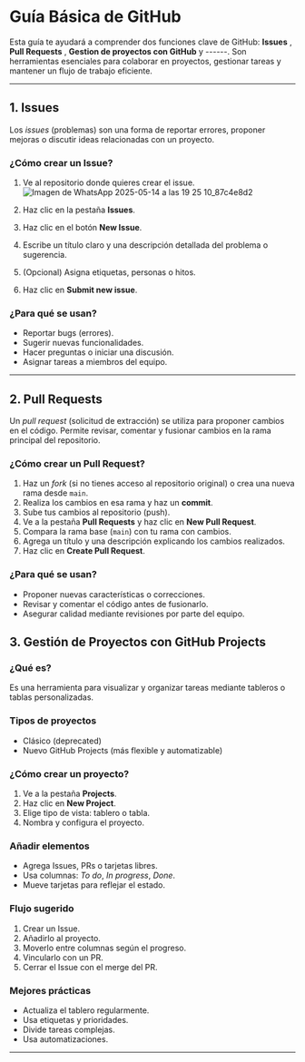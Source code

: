 # Guía Básica de GitHub

Esta guía te ayudará a comprender dos funciones clave de GitHub: **Issues** , **Pull Requests** , **Gestion de proyectos con GitHub** y ------. Son herramientas esenciales para colaborar en proyectos, gestionar tareas y mantener un flujo de trabajo eficiente.

---

## 1. Issues

Los *issues* (problemas) son una forma de reportar errores, proponer mejoras o discutir ideas relacionadas con un proyecto.

### ¿Cómo crear un Issue?

1. Ve al repositorio donde quieres crear el issue.
   ![Imagen de WhatsApp 2025-05-14 a las 19 25 10_87c4e8d2](https://github.com/user-attachments/assets/460f1641-f3e0-4c20-9ce7-2a640e1fd3a9)

3. Haz clic en la pestaña **Issues**.
4. Haz clic en el botón **New Issue**.
5. Escribe un título claro y una descripción detallada del problema o sugerencia.
6. (Opcional) Asigna etiquetas, personas o hitos.
7. Haz clic en **Submit new issue**.

### ¿Para qué se usan?

- Reportar bugs (errores).
- Sugerir nuevas funcionalidades.
- Hacer preguntas o iniciar una discusión.
- Asignar tareas a miembros del equipo.

---

## 2. Pull Requests

Un *pull request* (solicitud de extracción) se utiliza para proponer cambios en el código. Permite revisar, comentar y fusionar cambios en la rama principal del repositorio.

### ¿Cómo crear un Pull Request?

1. Haz un *fork* (si no tienes acceso al repositorio original) o crea una nueva rama desde `main`.
2. Realiza los cambios en esa rama y haz un **commit**.
3. Sube tus cambios al repositorio (push).
4. Ve a la pestaña **Pull Requests** y haz clic en **New Pull Request**.
5. Compara la rama base (`main`) con tu rama con cambios.
6. Agrega un título y una descripción explicando los cambios realizados.
7. Haz clic en **Create Pull Request**.

### ¿Para qué se usan?

- Proponer nuevas características o correcciones.
- Revisar y comentar el código antes de fusionarlo.
- Asegurar calidad mediante revisiones por parte del equipo.

## 3. Gestión de Proyectos con GitHub Projects

### ¿Qué es?

Es una herramienta para visualizar y organizar tareas mediante tableros o tablas personalizadas.

### Tipos de proyectos

- Clásico (deprecated)
- Nuevo GitHub Projects (más flexible y automatizable)

### ¿Cómo crear un proyecto?

1. Ve a la pestaña **Projects**.
2. Haz clic en **New Project**.
3. Elige tipo de vista: tablero o tabla.
4. Nombra y configura el proyecto.

### Añadir elementos

- Agrega Issues, PRs o tarjetas libres.
- Usa columnas: *To do*, *In progress*, *Done*.
- Mueve tarjetas para reflejar el estado.

### Flujo sugerido

1. Crear un Issue.
2. Añadirlo al proyecto.
3. Moverlo entre columnas según el progreso.
4. Vincularlo con un PR.
5. Cerrar el Issue con el merge del PR.

### Mejores prácticas

- Actualiza el tablero regularmente.
- Usa etiquetas y prioridades.
- Divide tareas complejas.
- Usa automatizaciones.

---

